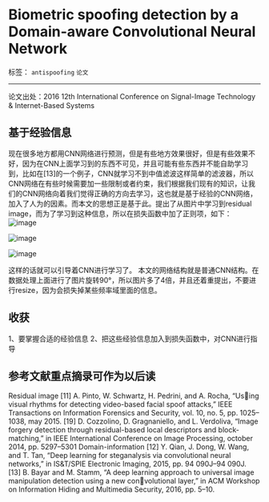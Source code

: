 ﻿# Biometric spoofing detection by a Domain-aware Convolutional Neural Network 

标签： `antispoofing` `论文`

---

论文出处：2016 12th International Conference on Signal-Image Technology & Internet-Based Systems   

## 基于经验信息  

现在很多地方都用CNN网络进行预测，但是有些地方效果很好，但是有些效果不好，因为在CNN上面学习到的东西不可见，并且可能有些东西并不能自助学习到，比如在[13]的一个例子，CNN就学习不到中值滤波这样简单的滤波器，所以CNN网络在有些时候需要加一些限制或者约束，我们根据我们现有的知识，让我们的CNN网络向着我们觉得正确的方向去学习，这也就是基于经验的CNN网络，加入了人为的因素。而本文的思想正是基于此。提出了从图片中学习到residual image，而为了学习到这种信息，所以在损失函数中加了正则项，如下：  
![image](https://ws2.sinaimg.cn/large/005Dd0fOly1g22632s3ixj30920100sn.jpg)  

![image](https://ws1.sinaimg.cn/large/005Dd0fOly1g2263gl41aj308v078ac5.jpg)  

![image](https://wx2.sinaimg.cn/large/005Dd0fOly1g2263qwrhqj309701hglq.jpg)


这样的话就可以引导着CNN进行学习了。
本文的网络结构就是普通CNN结构。在数据处理上面进行了图片旋转90°，所以图片多了4倍，并且还着重提出，不要进行resize，因为会损失掉某些频率域里面的信息。  

## 收获  

1、要掌握合适的经验信息
2、把这些经验信息加入到损失函数中，对CNN进行指导  

## 参考文献重点摘录可作为以后读  

Residual image 
[11] A. Pinto, W. Schwartz, H. Pedrini, and A. Rocha, “Using visual rhythms for detecting video-based facial spoof attacks,” IEEE Transactions on Information Forensics and Security, vol. 10, no. 5, pp. 1025–1038, may 2015.
[19] D. Cozzolino, D. Gragnaniello, and L. Verdoliva, “Image forgery detection through residual-based local descriptors and block-matching,” in IEEE International Conference on Image Processing, october 2014, pp. 5297–5301 Domain-information
[12] Y. Qian, J. Dong, W. Wang, and T. Tan, “Deep learning for steganalysis via convolutional neural networks,” in IS&T/SPIE Electronic Imaging, 2015, pp. 94 090J–94 090J.
[13] B. Bayar and M. Stamm, “A deep learning approach to
universal image manipulation detection using a new convolutional layer,” in ACM Workshop on Information Hiding
and Multimedia Security, 2016, pp. 5–10.






